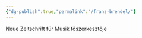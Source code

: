 ```yaml
---
{"dg-publish":true,"permalink":"/franz-brendel/"}
---
```


Neue Zeitschrift für Musik főszerkesztője